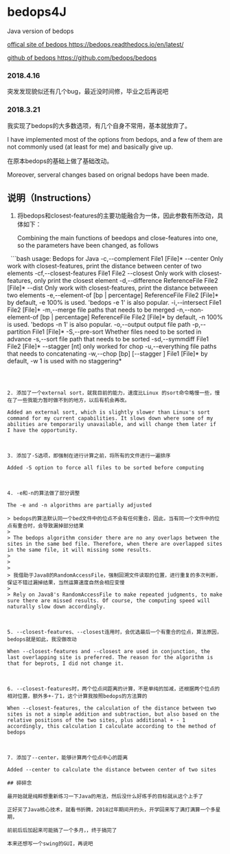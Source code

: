 # bedops4J
Java version of bedops

[offical site of bedops <https://bedops.readthedocs.io/en/latest/>](https://bedops.readthedocs.io/en/latest/)

[github of bedops <https://github.com/bedops/bedops>](https://github.com/bedops/bedops)


### 2018.4.16
突发发现貌似还有几个bug，最近没时间修，毕业之后再说吧

### 2018.3.21

我实现了bedops的大多数选项，有几个自身不常用，基本就放弃了。

I have implemented most of the options from bedops, and a few of them are not commonly used (at least for me) and basically give up.



在原本bedops的基础上做了基础改动。

Moreover, serveral changes based on orignal bedops have been made.



## 说明（Instructions）

1. 将bedops和closest-features的主要功能融合为一体，因此参数有所改动，具体如下：

   Combining the main functions of beedops and close-features into one, so the parameters have been changed, as follows

   ```bash
  usage: Bedops for Java
 -c,--complement          File1 [File]*
    --center              Only work with closest-features, print the
                          distance between center of two elements
 -cf,--closest-features   File1 File2
    --closest             Only work with closest-features, only print the
                          closest element
 -d,--difference          ReferenceFile File2 [File]*
    --dist                Only work with closest-features, print the
                          distance betweeen two elements
 -e,--element-of          [bp | percentage] ReferenceFile File2 [File]*
                          by default, -e 100% is used.  'bedops -e 1' is
                          also popular.
 -i,--intersect           File1 File2 [File]*
 -m,--merge               file paths that needs to be merged
 -n,--non-element-of      [bp | percentage] ReferenceFile File2 [File]*
                          by default, -n 100% is used.  'bedops -n 1' is
                          also popular.
 -o,--output <arg>        output file path
 -p,--partition           File1 [File]*
 -S,--pre-sort            Whether files need to be sorted in advance
 -s,--sort <arg>          file path that needs to be sorted
 -sd,--symmdiff           File1 File2 [File]*
    --stagger <arg>       [nt] only worked for chop
 -u,--everything          file paths that needs to concatenating
 -w,--chop <arg>          [bp] [--stagger <nt>] File1 [File]*
                          by default, -w 1 is used with no staggering*
   ```

   ​

2. 添加了一个external sort，就我目前的能力，速度比Linux 的sort命令略慢一些，慢在了一些我能力暂时做不到的地方，以后有机会再改。

   Added an external sort, which is slightly slower than Linux's sort command for my current capabilities. It slows down where some of my abilities are temporarily unavailable, and will change them later if  I have the opportunity.

   ​

3. 添加了-S选项，即强制在进行计算之前，将所有的文件进行一遍排序

   Added -S option to force all files to be sorted before computing

   ​

4. -e和-n的算法做了部分调整

   The -e and -n algorithms are partially adjusted

   > bedops的算法默认同一个bed文件中的位点不会有任何重合，因此，当有同一个文件中的位点有重合时，会导致漏掉部分结果
   >
   > The bedops algorithm consider there are no any overlaps between the sites in the same bed file. Therefore, when there are overlapped sites in the same file, it will missing some results.
   >
   > ​
   >
   > 我借助于Java8的RandomAccessFile，强制回溯文件读取的位置，进行重复的多次判断，保证不错过漏掉结果，当然运算速度自然会相应变慢
   >
   > Rely on Java8's RandomAccessFile to make repeated judgments, to make sure there are missed results. Of course, the computing speed will naturally slow down accordingly.

   ​

5. --closest-features、--closest连用时，会优选最后一个有重合的位点，算法原因，bedops就是如此，我没做改动

   When --closest-features and --closest are used in conjunction, the last overlapping site is preferred. The reason for the algorithm is that for beprots, I did not change it.

   ​

6. --closest-features时，两个位点间距离的计算，不是单纯的加减，还根据两个位点的相对位置，额外多+-了1，这个计算我按照bedops的方法算的

   When --closest-features, the calculation of the distance between two sites is not a simple addition and subtraction, but also based on the relative positions of the two sites, plus additional + - 1 accordingly, this calculation I calculate according to the method of bedops

   ​

7. 添加了--center，能够计算两个位点中心的距离

   Added --center to calculate the distance between center of two sites

## 碎碎念

最开始就是纯粹想重新练习一下Java的用法，然后没什么好练手的目标就从这个上手了

正好买了Java核心技术，就看书折腾，2018过年期间开的头，开学回来写了满打满算一个多星期，

前前后后加起来可能搞了一个多月，，终于搞完了

本来还想写一个swing的GUI，再说吧





